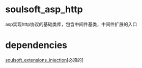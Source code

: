 # soulsoft_asp_http
asp实现http协议的基础类库，包含中间件基类，中间件扩展的入口

# dependencies
[soulsoft_extensions_injection](https://gitcode.com/soulsoft/soulsoft_extensions_injection.git)[必须的]  